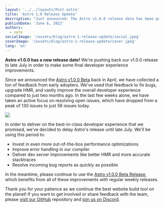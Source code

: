 ```yaml
---
layout: '../../layouts/Post.astro'
title: 'Astro 1.0 Release Update'
description: "Just announced: The Astro v1.0.0 release date has been pushed back to late July."
publishDate: 'June 6, 2022'
authors:
  - nate
socialImage: '/assets/blog/astro-1-release-update/social.jpeg'
coverImage: '/assets/blog/astro-1-release-update/cover.jpeg'
lang: 'en'
---
```


**Astro v1.0.0 has a new release date!** We're pushing back our v1.0.0 release to late July in order to make some final developer experience improvements. 

Since we announced the [Astro v1.0.0 Beta](https://astro.build/blog/astro-1-beta-release/) back in April, we have collected a ton of feedback from early adopters. We've used that feedback to fix bugs, upgrade HMR, and vastly improve the overall developer experience compared to just two months ago. In the last few weeks alone, we have taken an active focus on resolving open issues, which have dropped from a peak of 130 issues to just 56 issues today.

<img src="/assets/blog/astro-1-release-update/pulse.svg" />

In order to deliver on the best-in-class developer experience that we promised, we've decided to delay Astro's release until late July. We'll be using this period to:

- Invest in even more out-of-the-box performance optimizations
- Improve error handling in our compiler
- Deliver dev server improvements like better HMR and more accurate stacktraces
- Resolve incoming bug reports as quickly as possible

In the meantime, please continue to use the [Astro v1.0.0 Beta Release](https://docs.astro.build/en/getting-started/), which benefits from all of these improvements with regular weekly releases.

Thank you for your patience as we continue the best website build tool on the planet! If you want to get involved or share feedback with the team, please [visit our GitHub](https://github.com/withastro/astro) repository and [join us on Discord](https://astro.build/chat).
